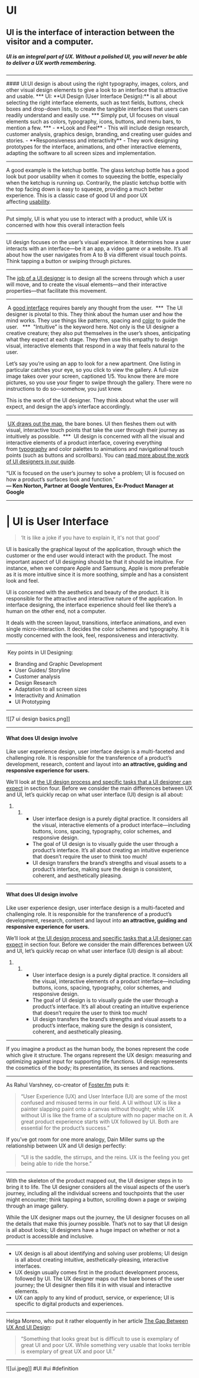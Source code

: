 # UI
## **UI** is the interface of interaction between the visitor and a computer.
##### **UI** is an integral part of **UX**. Without a polished **UI**, you will never be able to deliver a **UX** worth remembering.


<hr>
#### UI:UI design is about using the right typography, images, colors, and other visual design elements to give a look to an interface that is attractive and usable.
***
UI: **UI Design (User Interface Design):** is all about selecting the right interface elements, such as text fields, buttons, check boxes and drop-down lists, to create the tangible interfaces that users can readily understand and easily use.
***
Simply put, UI focuses on visual elements such as colors, typography, icons, buttons, and menu bars, to mention a few.
***
-   **Look and Feel** - This will include design research, customer analysis, graphics design, branding, and creating user guides and stories.
-   **Responsiveness and interactivity** - They work designing prototypes for the interface, animations, and other interactive elements, adapting the software to all screen sizes and implementation.

***
A good example is the ketchup bottle. The glass ketchup bottle has a good look but poor usability when it comes to squeezing the bottle, especially when the ketchup is running up. Contrarily, the plastic ketchup bottle with the top facing down is easy to squeeze, providing a much better experience. This is a classic case of good UI and poor UX affecting [usability](https://www.interaction-design.org/literature/topics/usability).
***
Put simply, UI is what you use to interact with a product, while UX is concerned with how this overall interaction feels
***
UI design focuses on the user’s visual experience. It determines how a user interacts with an interface—be it an app, a video game or a website. It’s all about how the user navigates from A to B via different visual touch points. Think tapping a button or swiping through pictures.
***

The [job of a UI designer](https://careerfoundry.com/en/blog/ui-design/ui-designer-job-descriptions-guide/) is to design all the screens through which a user will move, and to create the visual elements—and their interactive properties—that facilitate this movement.
***
 A [good interface](https://careerfoundry.com/en/blog/ui-design/mobile-app-ui-design-for-beginners/) requires barely any thought from the user.
 ***
 The UI designer is pivotal to this. They think about the human user and how the mind works. They use things like patterns, spacing and [color](https://careerfoundry.com/en/blog/ui-design/introduction-to-color-theory-and-color-palettes/) to guide the user.
  ***
 "Intuitive” is the keyword here. Not only is the UI designer a creative creature; they also put themselves in the user’s shoes, anticipating what they expect at each stage. They then use this empathy to design visual, interactive elements that respond in a way that feels natural to the user.

Let’s say you’re using an app to look for a new apartment. One listing in particular catches your eye, so you click to view the gallery. A full-size image takes over your screen, captioned 1/5. You know there are more pictures, so you use your finger to swipe through the gallery. There were no instructions to do so—somehow, you just knew.

This is the work of the UI designer. They think about what the user will expect, and design the app’s interface accordingly.
***
 [UX draws out the map](https://careerfoundry.com/en/blog/ux-design/what-is-user-experience-ux-design-everything-you-need-to-know-to-get-started/), the bare bones. UI then fleshes them out with visual, interactive touch points that take the user through their journey as intuitively as possible.
 ***
 UI design is concerned with all the visual and interactive elements of a product interface, covering everything from [typography](https://careerfoundry.com/en/blog/ui-design/beginners-guide-to-typography/) and color palettes to animations and navigational touch points (such as buttons and scrollbars). You can [read more about the work of UI designers in our guide](https://careerfoundry.com/en/blog/ui-design/what-does-a-ui-designer-actually-do/).

“UX is focused on the user’s journey to solve a problem; UI is focused on how a product’s surfaces look and function.”  
**— Ken Norton, Partner at Google Ventures, Ex-Product Manager at Google**
***
# | UI is User Interface

> ‘It is like a joke if you have to explain it, it's not that good’

UI is basically the graphical layout of the application, through which the customer or the end user would interact with the product. The most important aspect of UI designing should be that it should be intuitive. For instance, when we compare Apple and Samsung, Apple is more preferable as it is more intuitive since it is more soothing, simple and has a consistent look and feel.

UI is concerned with the aesthetics and beauty of the product. It is responsible for the attractive and interactive nature of the application. In interface designing, the interface experience should feel like there’s a human on the other end, not a computer.

It deals with the screen layout, transitions, interface animations, and even single micro-interaction. It decides the color schemes and typography. It is mostly concerned with the look, feel, responsiveness and interactivity.
***
 Key points in UI Designing:

-   Branding and Graphic Development
-   User Guides/ Storyline
-   Customer analysis
-   Design Research
-   Adaptation to all screen sizes
-   Interactivity and Animation
-   UI Prototyping
***
![[7 ui design basics.png]]
***
#### What does UI design involve

Like user experience design, user interface design is a multi-faceted and challenging role. It is responsible for the transference of a product’s development, research, content and layout into **an attractive, guiding and responsive experience for users.**

We’ll look at [the UI design process and specific tasks that a UI designer can expect](https://careerfoundry.com/en/blog/ui-design/what-does-a-ui-designer-actually-do/) in section four. Before we consider the main differences between UX and UI, let’s quickly recap on what user interface (UI) design is all about:

1.  1.  -   User interface design is a purely digital practice. It considers all the visual, interactive elements of a product interface—including buttons, icons, spacing, typography, color schemes, and responsive design.
        -   The goal of UI design is to visually guide the user through a product’s interface. It’s all about creating an intuitive experience that doesn’t require the user to think too much!
        -   UI design transfers the brand’s strengths and visual assets to a product’s interface, making sure the design is consistent, coherent, and aesthetically pleasing.
***
#### What does UI design involve

Like user experience design, user interface design is a multi-faceted and challenging role. It is responsible for the transference of a product’s development, research, content and layout into **an attractive, guiding and responsive experience for users.**

We’ll look at [the UI design process and specific tasks that a UI designer can expect](https://careerfoundry.com/en/blog/ui-design/what-does-a-ui-designer-actually-do/) in section four. Before we consider the main differences between UX and UI, let’s quickly recap on what user interface (UI) design is all about:

1.  1.  -   User interface design is a purely digital practice. It considers all the visual, interactive elements of a product interface—including buttons, icons, spacing, typography, color schemes, and responsive design.
        -   The goal of UI design is to visually guide the user through a product’s interface. It’s all about creating an intuitive experience that doesn’t require the user to think too much!
        -   UI design transfers the brand’s strengths and visual assets to a product’s interface, making sure the design is consistent, coherent, and aesthetically pleasing.
***
If you imagine a product as the human body, the bones represent the code which give it structure. The organs represent the UX design: measuring and optimizing against input for supporting life functions. UI design represents the cosmetics of the body; its presentation, its senses and reactions.
***
As Rahul Varshney, co-creator of [Foster.fm](http://foster.fm/) puts it:

> “User Experience (UX) and User Interface (UI) are some of the most confused and misused terms in our field. A UI without UX is like a painter slapping paint onto a canvas without thought; while UX without UI is like the frame of a sculpture with no paper mache on it. A great product experience starts with UX followed by UI. Both are essential for the product’s success.”

If you’ve got room for one more analogy, Dain Miller sums up the relationship between UX and UI design perfectly:

> “UI is the saddle, the stirrups, and the reins. UX is the feeling you get being able to ride the horse.”

***
With the skeleton of the product mapped out, the UI designer steps in to bring it to life. The UI designer considers all the visual aspects of the user’s journey, including all the individual screens and touchpoints that the user might encounter; think tapping a button, scrolling down a page or swiping through an image gallery.

While the UX designer maps out the journey, the UI designer focuses on all the details that make this journey possible. That’s not to say that UI design is all about looks; UI designers have a huge impact on whether or not a product is accessible and inclusive.
***
-   UX design is all about identifying and solving user problems; UI design is all about creating intuitive, aesthetically-pleasing, interactive interfaces.
-   UX design usually comes first in the product development process, followed by UI. The UX designer maps out the bare bones of the user journey; the UI designer then fills it in with visual and interactive elements.
-   UX can apply to any kind of product, service, or experience; UI is specific to digital products and experiences.
***
Helga Moreno, who put it rather eloquently in her article [The Gap Between UX And UI Design](https://onextrapixel.com/the-gap-between-ui-and-ux-design-know-the-difference/):

> “Something that looks great but is difficult to use is exemplary of great UI and poor UX. While something very usable that looks terrible is exemplary of great UX and poor UI.”

***
![[ui.jpeg]]
#UI #ui
#definition 
